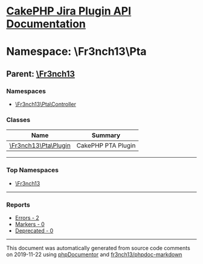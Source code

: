 # [CakePHP Jira Plugin API Documentation](../home.md)

# Namespace: \Fr3nch13\Pta
## Parent: [\Fr3nch13](../namespaces/Fr3nch13.md)
### Namespaces
* [\Fr3nch13\Pta\Controller](../namespaces/Fr3nch13.Pta.Controller.md)
### Classes
| Name | Summary |
| ---- | ------- |
| [\Fr3nch13\Pta\Plugin](../classes/Fr3nch13.Pta.Plugin.md) | CakePHP PTA Plugin |

---

### Top Namespaces

* [\Fr3nch13](../namespaces/Fr3nch13.html.md)

---

### Reports
* [Errors - 2](../reports/errors.md)
* [Markers - 0](../reports/markers.md)
* [Deprecated - 0](../reports/deprecated.md)

---

This document was automatically generated from source code comments on 2019-11-22 using [phpDocumentor](http://www.phpdoc.org/) and [fr3nch13/phpdoc-markdown](https://github.com/fr3nch13/phpdoc-markdown)

